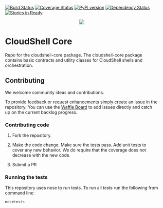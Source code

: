 [![Build Status](https://travis-ci.org/QualiSystems/cloudshell-core.svg?branch=dev)](https://travis-ci.org/QualiSystems/cloudshell-core)
[![Coverage Status](https://coveralls.io/repos/github/QualiSystems/cloudshell-core/badge.svg?branch=dev)](https://coveralls.io/github/QualiSystems/cloudshell-core?branch=dev)
[![PyPI version](https://badge.fury.io/py/cloudshell-core.svg)](https://badge.fury.io/py/cloudshell-core)
[![Dependency Status](https://dependencyci.com/github/QualiSystems/cloudshell-core/badge)](https://dependencyci.com/github/QualiSystems/cloudshell-core)
[![Stories in Ready](https://badge.waffle.io/QualiSystems/cloudshell-core.svg?label=ready&title=Ready)](http://waffle.io/QualiSystems/cloudshell-core)

<p align="center">
<img src="https://github.com/QualiSystems/devguide_source/raw/master/logo.png"></img>
</p>

# CloudShell Core

Repo for the cloudshell-core package. The cloudshell-core package contains basic contracts and utility classes for CloudShell shells and orchestration.

## Contributing 

We welcome community ideas and contributions. 

To provide feedback or request enhancements simply create an issue in the repository. 
You can use the [Waffle Board](https://waffle.io/QualiSystems/cloudshell-core) to add issues directly and catch up on the current backlog progress.

### Contributing code

1. Fork the repository. 

2. Make the code change. Make sure the tests pass. Add unit tests to cover any new behavior. We do require that the coverage does not decrease with the new code.

3. Submit a PR 

### Running the tests

This repository uses nose to run tests. To run all tests run the following from command line:

```Bash
nosetests
```
